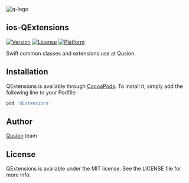 ![q-logo](https://github.com/QusionDev/ios-QExtensions/blob/master/Resources/q-dev.png)

## ios-QExtensions

[![Version](https://img.shields.io/cocoapods/v/QExtensions.svg?style=flat)](http://cocoapods.org/pods/QExtensions)
[![License](https://img.shields.io/cocoapods/l/QExtensions.svg?style=flat)](http://cocoapods.org/pods/QExtensions)
[![Platform](https://img.shields.io/cocoapods/p/QExtensions.svg?style=flat)](http://cocoapods.org/pods/QExtensions)

Swift common classes and extensions use at Qusion.

## Installation

QExtensions is available through [CocoaPods](https://cocoapods.org). To install
it, simply add the following line to your Podfile:

```ruby
pod 'QExtensions'
```

## Author

[Qusion](https://qusion.com) team

## License

QExtensions is available under the MIT license. See the LICENSE file for more info.

